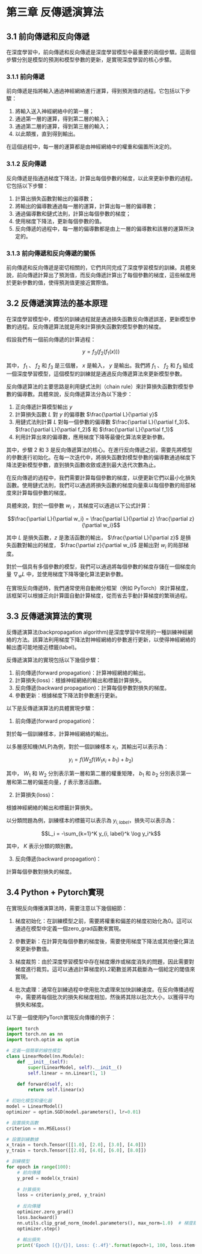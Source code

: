 # 第三章 反傳遞演算法

## 3.1 前向傳遞和反向傳遞

在深度學習中，前向傳遞和反向傳遞是深度學習模型中最重要的兩個步驟。這兩個步驟分別是模型的預測和模型參數的更新，是實現深度學習的核心步驟。

### 3.1.1 前向傳遞

前向傳遞是指將輸入通過神經網絡進行運算，得到預測值的過程。它包括以下步驟：

1. 將輸入送入神經網絡中的第一層；
2. 通過第一層的運算，得到第二層的輸入；
3. 通過第二層的運算，得到第三層的輸入；
4. 以此類推，直到得到輸出。

在這個過程中，每一層的運算都是由神經網絡中的權重和偏置所決定的。

### 3.1.2 反向傳遞

反向傳遞是指通過梯度下降法，計算出每個參數的梯度，以此來更新參數的過程。它包括以下步驟：

1. 計算出損失函數對輸出的偏導數；
2. 將輸出的偏導數通過每一層的運算，計算出每一層的偏導數；
3. 通過偏導數和鏈式法則，計算出每個參數的梯度；
4. 使用梯度下降法，更新每個參數的值。
5. 反向傳遞的過程中，每一層的偏導數都是由上一層的偏導數和該層的運算所決定的。

### 3.1.3 前向傳遞和反向傳遞的關係

前向傳遞和反向傳遞是密切相關的，它們共同完成了深度學習模型的訓練。具體來說，前向傳遞計算出了預測值，而反向傳遞計算出了每個參數的梯度，這些梯度用於更新參數的值，使得預測值更接近實際值。


## 3.2 反傳遞演算法的基本原理

在深度學習模型中，模型的訓練過程就是通過損失函數反向傳遞誤差，更新模型參數的過程。反向傳遞算法就是用來計算損失函數對模型參數的梯度。

假設我們有一個前向傳遞的計算過程：

$$y = f_3(f_2(f_1(x)))$$

其中， $f_1$ 、 $f_2$ 和 $f_3$ 是三個層， $x$ 是輸入， $y$ 是輸出。我們將 $f_1$ 、 $f_2$ 和 $f_3$ 組成一個深度學習模型，這個模型的訓練就是通過反向傳遞算法來更新模型參數。

反向傳遞算法的主要思路是利用鏈式法則（chain rule）來計算損失函數對模型參數的偏導數。具體來說，反向傳遞算法分為以下幾步：

1. 正向傳遞計算模型輸出 $y$
2. 計算損失函數 $L$ 對 $y$ 的偏導數 $\frac{\partial L}{\partial y}$
3. 用鏈式法則計算 $L$ 對每一個參數的偏導數 $\frac{\partial L}{\partial f_3}$、 $\frac{\partial L}{\partial f_2}$  和 $\frac{\partial L}{\partial f_1}$
4. 利用計算出來的偏導數，應用梯度下降等最優化算法來更新參數。

其中，步驟 2 和 3 是反向傳遞算法的核心。在進行反向傳遞之前，需要先將模型的參數進行初始化。在每一次迭代中，將損失函數對模型參數的偏導數通過梯度下降法更新模型參數，直到損失函數收斂或達到最大迭代次數為止。

在反向傳遞的過程中，我們需要計算每個參數的梯度，以便更新它們以最小化損失函數。使用鏈式法則，我們可以通過將損失函數的梯度向量乘以每個參數的局部梯度來計算每個參數的梯度。

具體來說，對於一個參數 $w_i$ ，其梯度可以通過以下公式計算：

$$\frac{\partial L}{\partial w_i} = \frac{\partial L}{\partial z} \frac{\partial z}{\partial w_i}$$

其中 $L$ 是損失函數，$z$ 是激活函數的輸出， $\frac{\partial L}{\partial z}$ 是損失函數對輸出的梯度， $\frac{\partial z}{\partial w_i}$ 是輸出對 $w_i$ 的局部梯度。

對於一個具有多個參數的模型，我們可以通過將每個參數的梯度存儲在一個梯度向量 $\nabla_w L$ 中，並使用梯度下降等優化算法更新參數。

在實現反向傳遞時，我們通常使用自動微分框架（例如 PyTorch）來計算梯度，該框架可以根據正向計算圖自動計算梯度，從而省去手動計算梯度的繁瑣過程。

## 3.3 反傳遞演算法的實現

反傳遞演算法(backpropagation algorithm)是深度學習中常用的一種訓練神經網絡的方法。該算法利用梯度下降法對神經網絡的參數進行更新，以使得神經網絡的輸出盡可能地接近標籤(label)。

反傳遞演算法的實現包括以下幾個步驟：

1. 前向傳遞(forward propagation)：計算神經網絡的輸出。
2. 計算損失(loss)：根據神經網絡的輸出和標籤計算損失。
3. 反向傳遞(backward propagation)：計算每個參數對損失的梯度。
4. 參數更新：根據梯度下降法對參數進行更新。

以下是反傳遞演算法的具體實現步驟：

1. 前向傳遞(forward propagation)：

對於每一個訓練樣本，計算神經網絡的輸出。

以多層感知機(MLP)為例，對於一個訓練樣本 $x_i$，其輸出可以表示為：

$$y_i = f(W_2 f(W_1 x_i + b_1) + b_2)$$

其中， $W_1$ 和 $W_2$ 分別表示第一層和第二層的權重矩陣， $b_1$ 和 $b_2$ 分別表示第一層和第二層的偏差向量，$f$ 表示激活函數。

2. 計算損失(loss)：

根據神經網絡的輸出和標籤計算損失。

以分類問題為例，訓練樣本的標籤可以表示為 $y_{i, label}$，損失可以表示為：

$$L_i = -\sum_{k=1}^K y_{i, label}^k \log y_i^k$$

其中， $K$ 表示分類的類別數。

3. 反向傳遞(backward propagation)：

計算每個參數對損失的梯度。

## 3.4 Python + Pytorch實現

在實現反向傳播演算法時，需要注意以下幾個細節：

1. 梯度初始化：在訓練模型之前，需要將權重和偏差的梯度初始化為0。這可以通過在模型中定義一個zero_grad函數來實現。

2. 參數更新：在計算完每個參數的梯度後，需要使用梯度下降法或其他優化算法來更新參數值。

3. 梯度裁剪：由於深度學習模型中存在梯度爆炸或梯度消失的問題，因此需要對梯度進行裁剪。這可以通過計算梯度的L2範數並將其截斷為一個給定的閾值來實現。

4. 批次處理：通常在訓練過程中使用批次處理來加快訓練速度。在反向傳播過程中，需要將每個批次的損失和梯度相加，然後將其除以批次大小，以獲得平均損失和梯度。

以下是一個使用PyTorch實現反向傳播的例子：

```py
import torch
import torch.nn as nn
import torch.optim as optim

# 定義一個簡單的線性模型
class LinearModel(nn.Module):
    def __init__(self):
        super(LinearModel, self).__init__()
        self.linear = nn.Linear(1, 1)
    
    def forward(self, x):
        return self.linear(x)

# 初始化模型和優化器
model = LinearModel()
optimizer = optim.SGD(model.parameters(), lr=0.01)

# 設置損失函數
criterion = nn.MSELoss()

# 設置訓練數據
x_train = torch.Tensor([[1.0], [2.0], [3.0], [4.0]])
y_train = torch.Tensor([[2.0], [4.0], [6.0], [8.0]])

# 訓練模型
for epoch in range(100):
    # 前向傳播
    y_pred = model(x_train)
    
    # 計算損失
    loss = criterion(y_pred, y_train)
    
    # 反向傳播
    optimizer.zero_grad()
    loss.backward()
    nn.utils.clip_grad_norm_(model.parameters(), max_norm=1.0)  # 梯度裁剪
    optimizer.step()
    
    # 輸出損失
    print('Epoch [{}/{}], Loss: {:.4f}'.format(epoch+1, 100, loss.item()))

```
